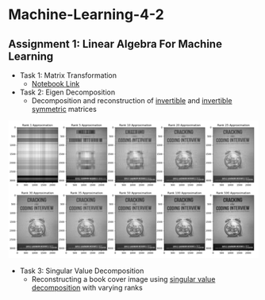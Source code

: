 # Machine-Learning-4-2

## Assignment 1: Linear Algebra For Machine Learning



* Task 1: Matrix Transformation
    - [Notebook Link](/Linear-Algebra-For-ML/matrix-transformations-and-eigen-decomposition.ipynb)
* Task 2: Eigen Decomposition
    - Decomposition and reconstruction of [invertible](/Linear-Algebra-For-ML/random_eigen.py) and [invertible symmetric](/Linear-Algebra-For-ML/symmetric_eigen.py) matrices

![svd image](/Linear-Algebra-For-ML/svd.png)
* Task 3: Singular Value Decomposition
    - Reconstructing a book cover image using [singular value decomposition](/Linear-Algebra-For-ML/image_reconstruction.py) with varying ranks
